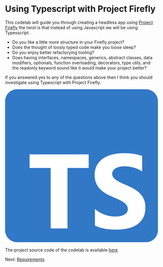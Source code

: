 # Using Typescript with Project Firefly

This codelab will guide you through creating a headless app using [Project Firefly](https://github.com/AdobeDocs/project-firefly) the twist is that instead of using Javascript we will be using Typesscript.   


- Do you like a little more structure in your Firefly project? 
- Does the thought of loosly typed code make you loose sleep?
- Do you enjoy better refactorying tooling?
- Does having interfaces, namespaces, generics, abstract classes, data modifiers, optionals, function overloading, decorators, type utils, and the readonly keyword sound like it would make your project better?    


If you answered yes to any of the questions above then I think you should investigate using Typescript with Project Firefly.      

![Typescript](lessons/assets/ts-logo-256.svg)  

The project source code of the codelab is available [here](https://github.com/AdobeDocs/adobeio-codelabs-typescript)


Next: [Requirements](/lessons/requirements.md)